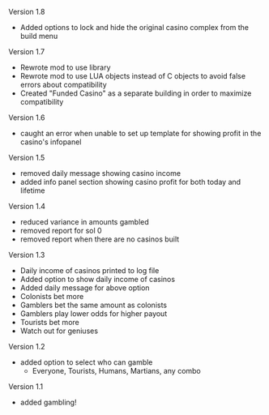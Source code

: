 Version 1.8
- Added options to lock and hide the original casino complex from the build menu

Version 1.7
- Rewrote mod to use library
- Rewrote mod to use LUA objects instead of C objects to avoid false errors about compatibility
- Created "Funded Casino" as a separate building in order to maximize compatibility  

Version 1.6
- caught an error when unable to set up template for showing profit in the casino's infopanel

Version 1.5
- removed daily message showing casino income
- added info panel section showing casino profit for both today and lifetime

Version 1.4
- reduced variance in amounts gambled
- removed report for sol 0
- removed report when there are no casinos built

Version 1.3
- Daily income of casinos printed to log file
- Added option to show daily income of casinos
- Added daily message for above option
- Colonists bet more
- Gamblers bet the same amount as colonists
- Gamblers play lower odds for higher payout
- Tourists bet more
- Watch out for geniuses

Version 1.2
- added option to select who can gamble
  - Everyone, Tourists, Humans, Martians, any combo
 
Version 1.1
- added gambling!